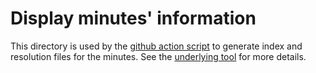 # Display minutes' information

This directory is used by the [github action script](../.github/workflows/make_index.yml) to generate index and resolution files for the minutes. See the [underlying tool](https://github.com/iherman/display_minutes) for more details.

